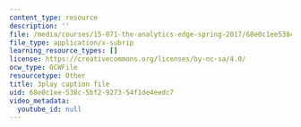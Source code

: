 ```yaml
---
content_type: resource
description: ''
file: /media/courses/15-071-the-analytics-edge-spring-2017/68e0c1ee538c5bf2927354f1de4eedc7_1r6cLE2BoTA.vtt
file_type: application/x-subrip
learning_resource_types: []
license: https://creativecommons.org/licenses/by-nc-sa/4.0/
ocw_type: OCWFile
resourcetype: Other
title: 3play caption file
uid: 68e0c1ee-538c-5bf2-9273-54f1de4eedc7
video_metadata:
  youtube_id: null
---
```

